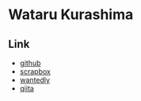 # Wataru Kurashima

## Link
- [github](https://github.com/watarukura)
- [scrapbox](https://scrapbox.io/watarukura)
- [wantedly](https://www.wantedly.com/users/8180928)
- [qiita](https://qiita.com/watarukura)